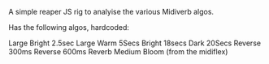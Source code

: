 A simple reaper JS rig to analyise the various Midiverb algos.


Has the following algos, hardcoded:

Large Bright 2.5sec
Large Warm 5Secs
Bright 18secs
Dark 20Secs
Reverse 300ms
Reverse 600ms
Reverb Medium Bloom (from the midiflex)



